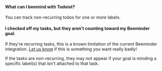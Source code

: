 #### What can I beemind with Todoist?
You can track non-recurring todos for one or more labels.

#### I checked off my tasks, but they aren't counting toward my Beeminder goal.
If they're recurring tasks, this is a known limitation of the current Beeminder integration.  [Let us know](https://www.beeminder.com/contact) if this is something you want really badly!

If the tasks are non-recurring, they may not appear if your goal is minding a specific label(s) that isn't attached to that task.
